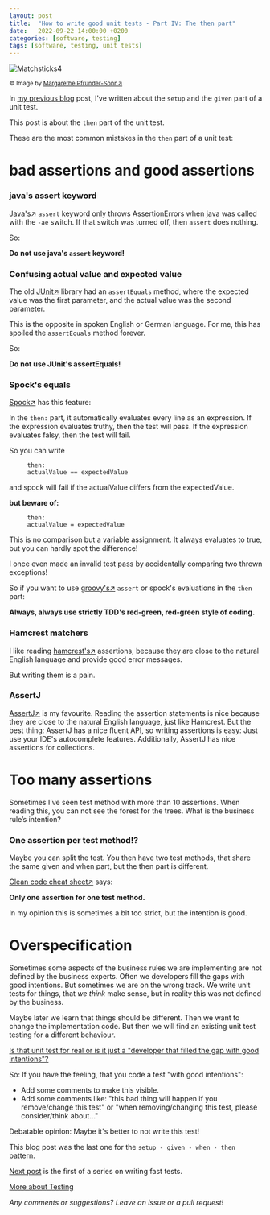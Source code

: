 ```yaml
---
layout: post
title:  "How to write good unit tests - Part IV: The then part"
date:   2022-09-22 14:00:00 +0200
categories: [software, testing]
tags: [software, testing, unit tests]
---
```


![Matchsticks4](/assets/matchsticks4.jpg)

<small>&copy; Image by [Margarethe
Pfründer-Sonn&#8599;](http://www.pfruender-sonn.de/objekte/spiel-mit-verschiedenen-materialien)</small>

In [my previous blog](https://joerg-pfruender.github.io/software/testing/2022/09/09/unittests3.html) post, I've written about the `setup` and the `given` part of a unit test.

This post is about the `then` part of the unit test.

These are the most common mistakes in the `then` part of a unit test:


# bad assertions and good assertions

### java's assert keyword

[Java's&#8599;](https://www.oracle.com/java/) `assert` keyword only throws AssertionErrors when java was called with the `-ae` switch.
If that switch was turned off, then `assert` does nothing.

So:

**Do not use java's `assert` keyword!**


### Confusing actual value and expected value

The old [JUnit&#8599;](https://junit.org/junit5/) library had an `assertEquals` method, where the expected value was the first parameter, and the actual value was the second parameter.

This is the opposite in spoken English or German language.
For me, this has spoiled the `assertEquals` method forever.

So:

**Do not use JUnit's assertEquals!**

### Spock's equals

[Spock&#8599;](https://spockframework.org/spock/docs/1.0/spock_primer.html) has this feature:

In the `then:` part, it automatically evaluates every line as an expression.
If the expression evaluates truthy, then the test will pass.
If the expression evaluates falsy, then the test will fail.

So you can write

```
     then:
     actualValue == expectedValue
```

and spock will fail if the actualValue differs from the expectedValue.

**but beware of:**

```
     then:
     actualValue = expectedValue
```

This is no comparison but a variable assignment. It always evaluates to true, but you can hardly spot the difference!

I once even made an invalid test pass by accidentally comparing two thrown exceptions!

So if you want to use [groovy's&#8599;](https://groovy-lang.org/) `assert` or spock's evaluations in the `then` part:

**Always, always use strictly TDD's red-green, red-green style of coding.**

### Hamcrest matchers

I like reading [hamcrest's&#8599;](https://hamcrest.org/) assertions, because they are close to the natural English language and provide good error messages.

But writing them is a pain.

### AssertJ

[AssertJ&#8599;](https://assertj.github.io/doc/) is my favourite. Reading the assertion statements is nice because they are close to the natural English language, just like Hamcrest.
But the best thing: AssertJ has a nice fluent API, so writing assertions is easy: Just use your IDE's autocomplete features. Additionally, AssertJ has nice assertions for collections.

# Too many assertions

Sometimes I’ve seen test method with more than 10 assertions. When
reading this, you can not see the forest for the trees. What is the
business rule’s intention?

### One assertion per test method!?

Maybe you can split the test. You then have two test methods, that share
the same given and when part, but the then part is different.


[Clean code cheat sheet&#8599;](https://www.planetgeek.ch/wp-content/uploads/2014/11/Clean-Code-V2.4.pdf) says: 

**Only one assertion for one test method.**

In my opinion this is sometimes a bit too strict, but the intention is good.

# Overspecification

Sometimes some aspects of the business rules we are implementing are not defined by the business experts. Often we developers fill the gaps with good intentions.
But sometimes we are on the wrong track. We write unit tests for things, that *we think* make sense, but in reality this was not defined by the business.

Maybe later we learn that things should be different. Then we want to change the implementation code. But then we will find an existing unit test testing for a different behaviour.

[Is that unit test for real or is it just a "developer that filled the gap with good intentions"?](https://joerg-pfruender.github.io/software/testing/2022/08/21/unittests0.html)

So:
If you have the feeling, that you code a test "with good intentions":
* Add some comments to make this visible.
* Add some comments like: "this bad thing will happen if you remove/change this test" or "when removing/changing this test, please consider/think about..."

Debatable opinion: Maybe it's better to not write this test!

 
This blog post was the last one for the `setup - given - when - then` pattern.

[Next post](https://joerg-pfruender.github.io/software/testing/2022/10/22/fasttests0.html) is the first of a series on writing fast tests. 

[More about Testing](/collections/testautomation.html)

*Any comments or suggestions? Leave an issue or a pull request!*

